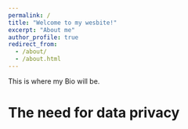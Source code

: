 ```yaml
---
permalink: /
title: "Welcome to my wesbite!"
excerpt: "About me"
author_profile: true
redirect_from: 
  - /about/
  - /about.html
---
```


This is where my Bio will be.

The need for data privacy
======
